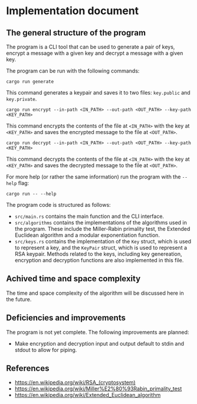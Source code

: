 # Implementation document

## The general structure of the program

The program is a CLI tool that can be used to generate a pair of keys, encrypt a message with a given key and decrypt a message with a given key.

The program can be run with the following commands:
```
cargo run generate
```
This command generates a keypair and saves it to two files: `key.public` and `key.private`. 

```
cargo run encrypt --in-path <IN_PATH> --out-path <OUT_PATH> --key-path <KEY_PATH>
```
This command encrypts the contents of the file at `<IN_PATH>` with the key at `<KEY_PATH>` and saves the encrypted message to the file at `<OUT_PATH>`.

```
cargo run decrypt --in-path <IN_PATH> --out-path <OUT_PATH> --key-path <KEY_PATH>
```
This command decrypts the contents of the file at `<IN_PATH>` with the key at `<KEY_PATH>` and saves the decrypted message to the file at `<OUT_PATH>`.

For more help (or rather the same information) run the program with the `--help` flag:
```
cargo run -- --help
```

The program code is structured as follows:
- `src/main.rs` contains the main function and the CLI interface.
- `src/algorithms` contains the implementations of the algorithms used in the program. These include the Miller-Rabin primality test, the Extended Euclidean algorithm and a modular exponentiation function.
- `src/keys.rs` contains the implementation of the `Key` struct, which is used to represent a key, and the `KeyPair` struct, which is used to represent a RSA keypair. Methods related to the keys, including key genereation, encryption and decryption functions are also implemented in this file.

## Achived time and space complexity

The time and space complexity of the algorithm will be discussed here in the future.

## Deficiencies and improvements

The program is not yet complete. The following improvements are planned:
- Make encryption and decryption input and output default to stdin and stdout to allow for piping.

## References
- https://en.wikipedia.org/wiki/RSA_(cryptosystem)
- https://en.wikipedia.org/wiki/Miller%E2%80%93Rabin_primality_test
- https://en.wikipedia.org/wiki/Extended_Euclidean_algorithm